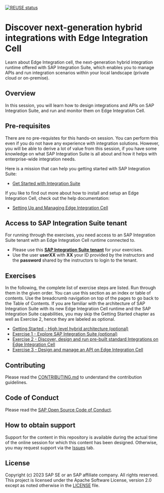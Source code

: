 [![REUSE status](https://api.reuse.software/badge/github.com/SAP-samples/teched2023-IN160)](https://api.reuse.software/info/github.com/SAP-samples/teched2023-IN160)

# Discover next-generation hybrid integrations with Edge Integration Cell

Learn about Edge Integration cell, the next-generation hybrid integration runtime offered with SAP Integration Suite, which enables you to manage APIs and run integration scenarios within your local landscape (private cloud or on-premise). 

## Overview

In this session, you will learn how to design integrations and APIs on SAP Integration Suite, and run and monitor them on Edge Integration Cell.

## Pre-requisites

There are no pre-requistes for this hands-on session. You can perform this even if you do not have any experience with integration solutions. However, you will be able to derive a lot of value from this session, if you have some knowledge on what SAP Integration Suite is all about and how it helps with enterprise-wide integration needs.

Here is a mission that can help you getting started with SAP Integration Suite:
- [Get Started with Integration Suite](https://discovery-center.cloud.sap/protected/index.html#/missiondetail/3258/3327/)

If you like to find out more about how to install and setup an Edge Integration Cell, check out the help documentation:
- [Setting Up and Managing Edge Integration Cell](https://help.sap.com/docs/integration-suite/sap-integration-suite/setting-up-and-managing-edge-integration-cell)

## Access to SAP Integration Suite tenant

For running through the exercises, you need access to an SAP Integration Suite tenant with an Edge Integration Cell runtime connected to.

- Please use this [**SAP Integration Suite tenant**](https://cpisuite-europe-03.integrationsuite.cfapps.eu20-001.hana.ondemand.com/shell/home) for your exercises.
- Use the user **userXX** with **XX** your ID provided by the instructors and the **password** shared by the instructors to login to the tenant.

## Exercises

In the following, the complete list of exercise steps are listed. Run through them in the given order. You can use this section as an index or table of contents. Use the breadcrumb navigation on top of the pages to go back to the Table of Contents. If you are familiar with the architecture of SAP Integration Suite with its new Edge Integration Cell runtime and the SAP Integration Suite capabilities, you may skip the Getting Started chapter as well as Exercise 2, hence they are labeled as optional.

- [Getting Started - High level hybrid architecture (optional)](exercises/ex0/)
- [Exercise 1 - Explore SAP Integration Suite (optional)](exercises/ex2/)
- [Exercise 2 - Discover, design and run pre-built standard Integrations on Edge Integration Cell](exercises/ex3/)
- [Exercise 3 - Design and manage an API on Edge Integration Cell](exercises/ex4/)
  

## Contributing
Please read the [CONTRIBUTING.md](./CONTRIBUTING.md) to understand the contribution guidelines.

## Code of Conduct
Please read the [SAP Open Source Code of Conduct](https://github.com/SAP-samples/.github/blob/main/CODE_OF_CONDUCT.md).

## How to obtain support

Support for the content in this repository is available during the actual time of the online session for which this content has been designed. Otherwise, you may request support via the [Issues](../../issues) tab.

## License
Copyright (c) 2023 SAP SE or an SAP affiliate company. All rights reserved. This project is licensed under the Apache Software License, version 2.0 except as noted otherwise in the [LICENSE](LICENSES/Apache-2.0.txt) file.
